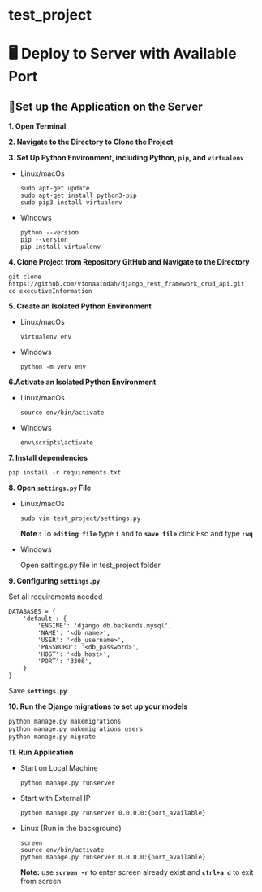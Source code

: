 # test_project
 
# 🖥️ Deploy to Server with Available Port

## 📌Set up the Application on the Server

**1. Open Terminal**

**2. Navigate to the Directory to Clone the Project**

**3. Set Up Python Environment, including Python, `pip`, and `virtualenv`**

   - Linux/macOs
     ```bass
     sudo apt-get update
     sudo apt-get install python3-pip
     sudo pip3 install virtualenv
     ```
   - Windows
     ```bass
     python --version
     pip --version
     pip install virtualenv
     ```

**4. Clone Project from Repository GitHub and Navigate to the Directory**

```bass
git clone https://github.com/vionaaindah/django_rest_framework_crud_api.git
cd executiveInformation
```

**5. Create an Isolated Python Environment**
   - Linux/macOs
     ```bass
     virtualenv env
     ```
   - Windows
     ```bass
     python -m venv env
     ```

**6.Activate an Isolated Python Environment**
   - Linux/macOs
     ```bass
     source env/bin/activate
     ```
   - Windows
     ```bass
     env\scripts\activate
     ```

**7. Install dependencies**

```bass
pip install -r requirements.txt
```

**8. Open **`settings.py`** File**
   - Linux/macOs
     ```bass
     sudo vim test_project/settings.py
     ```
     <b>Note : </b> To **`editing file`**  type **`i`** and to **`save file`** click Esc and type **`:wq`**
   - Windows
     
     Open settings.py file in test_project folder


**9. Configuring **`settings.py`****

Set all requirements needed

```
DATABASES = {
    'default': {
        'ENGINE': 'django.db.backends.mysql',
        'NAME': '<db_name>',
        'USER': '<db_username>',
        'PASSWORD': '<db_password>',
        'HOST': '<db_host>',
        'PORT': '3306',
    }
}
```

Save **`settings.py`**

**10. Run the Django migrations to set up your models**

```bash
python manage.py makemigrations
python manage.py makemigrations users
python manage.py migrate
```

**11. Run Application**
   - Start on Local Machine
     ```bass
     python manage.py runserver
     ```
   - Start with External IP
     ```bass
     python manage.py runserver 0.0.0.0:{port_available}
     ```
   - Linux (Run in the background)
     ```bass
     screen
     source env/bin/activate
     python manage.py runserver 0.0.0.0:{port_available}
     ```
     <b>Note:</b> use **`screen -r`** to enter screen already exist and **`ctrl+a d`** to exit from screen
